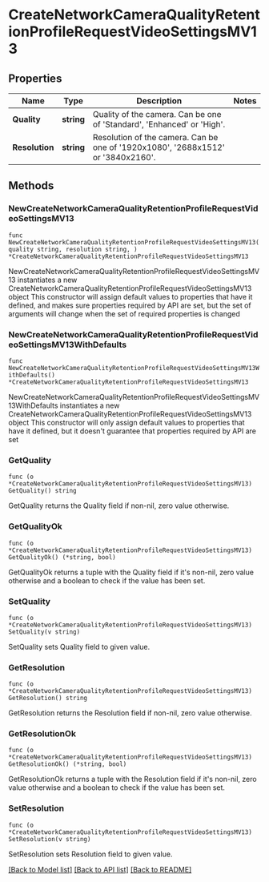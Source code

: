 # CreateNetworkCameraQualityRetentionProfileRequestVideoSettingsMV13

## Properties

Name | Type | Description | Notes
------------ | ------------- | ------------- | -------------
**Quality** | **string** | Quality of the camera. Can be one of &#39;Standard&#39;, &#39;Enhanced&#39; or &#39;High&#39;. | 
**Resolution** | **string** | Resolution of the camera. Can be one of &#39;1920x1080&#39;, &#39;2688x1512&#39; or &#39;3840x2160&#39;. | 

## Methods

### NewCreateNetworkCameraQualityRetentionProfileRequestVideoSettingsMV13

`func NewCreateNetworkCameraQualityRetentionProfileRequestVideoSettingsMV13(quality string, resolution string, ) *CreateNetworkCameraQualityRetentionProfileRequestVideoSettingsMV13`

NewCreateNetworkCameraQualityRetentionProfileRequestVideoSettingsMV13 instantiates a new CreateNetworkCameraQualityRetentionProfileRequestVideoSettingsMV13 object
This constructor will assign default values to properties that have it defined,
and makes sure properties required by API are set, but the set of arguments
will change when the set of required properties is changed

### NewCreateNetworkCameraQualityRetentionProfileRequestVideoSettingsMV13WithDefaults

`func NewCreateNetworkCameraQualityRetentionProfileRequestVideoSettingsMV13WithDefaults() *CreateNetworkCameraQualityRetentionProfileRequestVideoSettingsMV13`

NewCreateNetworkCameraQualityRetentionProfileRequestVideoSettingsMV13WithDefaults instantiates a new CreateNetworkCameraQualityRetentionProfileRequestVideoSettingsMV13 object
This constructor will only assign default values to properties that have it defined,
but it doesn't guarantee that properties required by API are set

### GetQuality

`func (o *CreateNetworkCameraQualityRetentionProfileRequestVideoSettingsMV13) GetQuality() string`

GetQuality returns the Quality field if non-nil, zero value otherwise.

### GetQualityOk

`func (o *CreateNetworkCameraQualityRetentionProfileRequestVideoSettingsMV13) GetQualityOk() (*string, bool)`

GetQualityOk returns a tuple with the Quality field if it's non-nil, zero value otherwise
and a boolean to check if the value has been set.

### SetQuality

`func (o *CreateNetworkCameraQualityRetentionProfileRequestVideoSettingsMV13) SetQuality(v string)`

SetQuality sets Quality field to given value.


### GetResolution

`func (o *CreateNetworkCameraQualityRetentionProfileRequestVideoSettingsMV13) GetResolution() string`

GetResolution returns the Resolution field if non-nil, zero value otherwise.

### GetResolutionOk

`func (o *CreateNetworkCameraQualityRetentionProfileRequestVideoSettingsMV13) GetResolutionOk() (*string, bool)`

GetResolutionOk returns a tuple with the Resolution field if it's non-nil, zero value otherwise
and a boolean to check if the value has been set.

### SetResolution

`func (o *CreateNetworkCameraQualityRetentionProfileRequestVideoSettingsMV13) SetResolution(v string)`

SetResolution sets Resolution field to given value.



[[Back to Model list]](../README.md#documentation-for-models) [[Back to API list]](../README.md#documentation-for-api-endpoints) [[Back to README]](../README.md)


